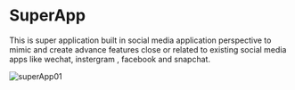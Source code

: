# SuperApp
This is super application built in social media application perspective to mimic and create advance features close or related to existing social media apps like wechat, instergram , facebook and snapchat.

![superApp01](https://github.com/brianlangay4/SuperApp/assets/67788456/f5ee0091-3736-42d8-9cf6-6a4219a5c86b)
